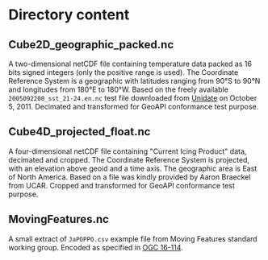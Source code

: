 # Directory content

## Cube2D_geographic_packed.nc
A two-dimensional netCDF file containing temperature data packed as 16 bits signed integers (only the positive range is used).
The Coordinate Reference System is a geographic with latitudes ranging from 90°S to 90°N and longitudes from 180°E to 180°W.
Based on the freely available `2005092200_sst_21-24.en.nc` test file downloaded from
[Unidate](http://www.unidata.ucar.edu/software/netcdf-java/formats/DataDiscoveryAttConvention.html) on October 5, 2011.
Decimated and transformed for GeoAPI conformance test purpose.


## Cube4D_projected_float.nc
A four-dimensional netCDF file containing "Current Icing Product" data, decimated and cropped.
The Coordinate Reference System is projected, with an elevation above geoid and a time axis.
The geographic area is East of North America.
Based on a file was kindly provided by Aaron Braeckel from UCAR.
Cropped and transformed for GeoAPI conformance test purpose.


## MovingFeatures.nc
A small extract of `JaPOPPO.csv` example file from Moving Features standard working group.
Encoded as specified in [OGC 16-114](http://docs.opengeospatial.org/bp/16-114r3/16-114r3.html).
